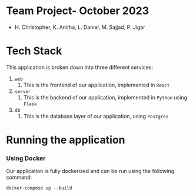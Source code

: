 # Team Project- October 2023
- H. Christopher, K. Anitha, L. Daniel, M. Sajjad, P. Jigar
 
# Tech Stack
This application is broken down into three different services:
1. `web`
   1. This is the frontend of our application, implemented in `React`
2. `server`
   1. This is the backend of our application, implemented in `Python` using `Flask`
3. `db`
   1. This is the database layer of our application, using `Postgres`


# Running the application
### Using Docker
Our application is fully dockerized and can be run using the following command:

```
docker-compose up --build
```
